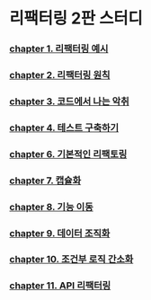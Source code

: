 # 리팩터링 2판 스터디

### [chapter 1. 리팩터링 예시](docs/chapter1.md)
### [chapter 2. 리팩터링 원칙](docs/chapter2.md)
### [chapter 3. 코드에서 나는 악취](docs/chapter3.md)
### [chapter 4. 테스트 구축하기](docs/chapter4.md)
### [chapter 6. 기본적인 리팩토링](docs/chapter6.md)
### [chapter 7. 캡슐화](docs/chapter7.md)
### [chapter 8. 기능 이동](docs/chapter8.md)
### [chapter 9. 데이터 조직화](docs/chapter9.md)
### [chapter 10. 조건부 로직 간소화](docs/chapter10.md)
### [chapter 11. API 리팩터링](docs/chapter11.md)